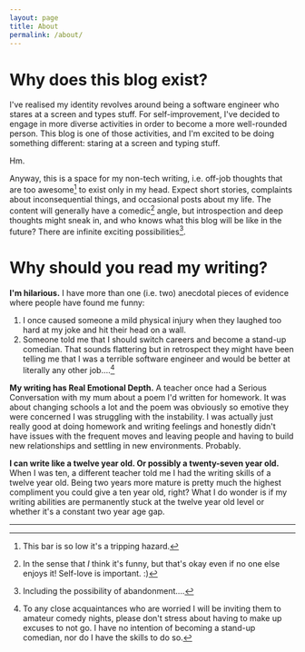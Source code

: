 ```yaml
---
layout: page
title: About
permalink: /about/
---
```


# Why does this blog exist?

I've realised my identity revolves around being a software engineer who stares at a screen and types stuff. For self-improvement, I've decided to engage in more diverse activities in order to become a more well-rounded person. This blog is one of those activities, and I'm excited to be doing something different: staring at a screen and typing stuff. 

Hm.

Anyway, this is a space for my non-tech writing, i.e. off-job thoughts that are too awesome[^1] to exist only in my head. Expect short stories, complaints about inconsequential things, and occasional posts about my life. The content will generally have a comedic[^2] angle, but introspection and deep thoughts might sneak in, and who knows what this blog will be like in the future? There are infinite exciting possibilities[^3]. 

[^1]: This bar is so low it's a tripping hazard.
[^2]: In the sense that *I* think it's funny, but that's okay even if no one else enjoys it! Self-love is important. :) 
[^3]: Including the possibility of abandonment....

# Why should you read my writing?
**I'm hilarious.** I have more than one (i.e. two) anecdotal pieces of evidence where people have found me funny:
  1. I once caused someone a mild physical injury when they laughed too hard at my joke and hit their head on a wall. 
  2. Someone told me that I should switch careers and become a stand-up comedian. That sounds flattering but in retrospect they might have been telling me that I was a terrible software engineer and would be better at literally any other job....[^4] 
 
**My writing has Real Emotional Depth.** A teacher once had a Serious Conversation with my mum about a poem I'd written for homework. It was about changing schools a lot and the poem was obviously so emotive they were concerned I was struggling with the instability. I was actually just really good at doing homework and writing feelings and honestly didn't have issues with the frequent moves and leaving people and having to build new relationships and settling in new environments. Probably. 

**I can write like a twelve year old. Or possibly a twenty-seven year old.** When I was ten, a different teacher told me I had the writing skills of a twelve year old. Being two years more mature is  pretty much the highest compliment you could give a ten year old, right? What I do wonder is if my writing abilities are permanently stuck at the twelve year old level or whether it's a constant two year age gap.

[^4]: To any close acquaintances who are worried I will be inviting them to amateur comedy nights, please don't stress about having to make up excuses to not go. I have no intention of becoming a stand-up comedian, nor do I have the skills to do so.

----
